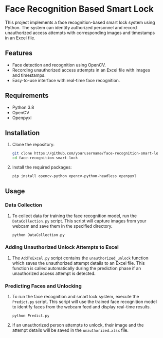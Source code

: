 # Face Recognition Based Smart Lock

This project implements a face recognition-based smart lock system using Python. The system can identify authorized personnel and record unauthorized access attempts with corresponding images and timestamps in an Excel file.

## Features

- Face detection and recognition using OpenCV.
- Recording unauthorized access attempts in an Excel file with images and timestamps.
- Easy-to-use interface with real-time face recognition.

## Requirements

- Python 3.8
- OpenCV
- Openpyxl

## Installation

1. Clone the repository:
    ```sh
    git clone https://github.com/yourusername/face-recognition-smart-lock.git
    cd face-recognition-smart-lock
    ```

2. Install the required packages:
    ```sh
    pip install opencv-python opencv-python-headless openpyxl
    ```

## Usage

### Data Collection

1. To collect data for training the face recognition model, run the `DataCollection.py` script. This script will capture images from your webcam and save them in the specified directory.

    ```sh
    python DataCollection.py
    ```

### Adding Unauthorized Unlock Attempts to Excel

1. The `AddToExcel.py` script contains the `unauthorized_unlock` function which saves the unauthorized attempt details to an Excel file. This function is called automatically during the prediction phase if an unauthorized access attempt is detected.

### Predicting Faces and Unlocking

1. To run the face recognition and smart lock system, execute the `Predict.py` script. This script will use the trained face recognition model to identify faces from the webcam feed and display real-time results.

    ```sh
    python Predict.py
    ```

2. If an unauthorized person attempts to unlock, their image and the attempt details will be saved in the `unauthorized.xlsx` file.


